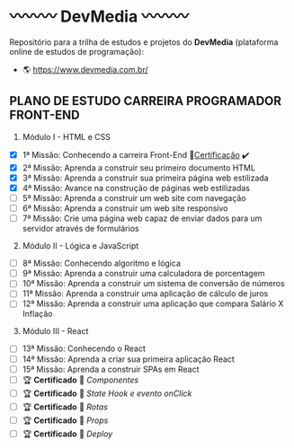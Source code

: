 # :wavy_dash::wavy_dash::wavy_dash: DevMedia :wavy_dash::wavy_dash::wavy_dash:
Repositório para a trilha de estudos e projetos do **DevMedia** (plataforma online de estudos de programação):
- :earth_americas: https://www.devmedia.com.br/

## PLANO DE ESTUDO CARREIRA PROGRAMADOR FRONT-END
1. Módulo I - HTML e CSS
- [X] 1ª Missão: Conhecendo a carreira Front-End :1st_place_medal:[Certificação](https://www.devmedia.com.br/certificado/tecnologia/programacao/cristiano-roberto-sousa-soares) :heavy_check_mark: 
- [X] 2ª Missão: Aprenda a construir seu primeiro documento HTML
- [X] 3ª Missão: Aprenda a construir sua primeira página web estilizada
- [X] 4ª Missão: Avance na construção de páginas web estilizadas
- [ ] 5ª Missão: Aprenda a construir um web site com navegação
- [ ] 6ª Missão: Aprenda a construir um web site responsivo
- [ ] 7ª Missão: Crie uma página web capaz de enviar dados para um servidor através de formulários
2. Módulo II - Lógica e JavaScript
- [ ] 8ª Missão: Conhecendo algoritmo e lógica 
- [ ] 9ª Missão: Aprenda a construir uma calculadora de porcentagem
- [ ] 10ª Missão: Aprenda a construir um sistema de conversão de números
- [ ] 11ª Missão: Aprenda a construir uma aplicação de cálculo de juros
- [ ] 12ª Missão: Aprenda a construir uma aplicação que compara Salário X Inflação
3. Módulo III - React
- [ ] 13ª Missão: Conhecendo o React
- [ ] 14ª Missão: Aprenda a criar sua primeira aplicação React 
- [ ] 15ª Missão: Aprenda a construir SPAs em React 
- [ ] :trophy: **Certificado** :dart: *Componentes*
- [ ] :trophy: **Certificado** :dart: *State Hook e evento onClick*
- [ ] :trophy: **Certificado** :dart: *Rotas*
- [ ] :trophy: **Certificado** :dart: *Props*
- [ ] :trophy: **Certificado** :dart: *Deploy*
